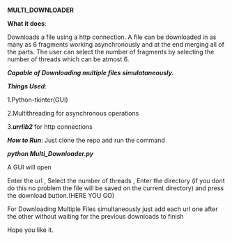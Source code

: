 
**MULTI_DOWNLOADER**

**What it does**:

Downloads a file using a http connection. A file can be downloaded in as many as 6 fragments working asynchronously and at the end merging all of the parts.
The user can select the number of fragments by selecting the number of threads which can be atmost 6.

***Capable of Downloading multiple files simulataneously.***  

***Things Used***:

1.Python-tkinter(GUI)

2.Multithreading for asynchronous operations

3.***urrlib2*** for http connections


***How to Run***:
Just clone the repo and run the command 

***python Multi_Downloader.py***

A GUI will open 

Enter the url , Select the number of threads , Enter the directory (if you dont do this no problem the file will be saved on the current 
directory) and press the download button.(HERE YOU GO)

For Downloading Multiple Files simultaneously just add each url one after the other without waiting for the previous downloads to finish 


Hope you like it.

